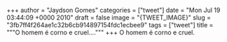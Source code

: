 
+++
author = "Jaydson Gomes"
categories = ["tweet"]
date = "Mon Jul 19 03:44:09 +0000 2010"
draft = false
image = "{TWEET_IMAGE}"
slug = "3fb7ff4f264ae1c32b6cb914897154fdc1ecbee9"
tags = ["tweet"]
title = """O homem é corno e cruel...."""
+++
O homem é corno e cruel.
